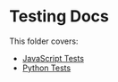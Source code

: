 # Testing Docs

This folder covers:

- [JavaScript Tests](js-tests.md)
- [Python Tests](py-tests.md)
